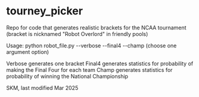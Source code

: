 # tourney_picker
Repo for code that generates realistic brackets for the NCAA tournament
(bracket is nicknamed "Robot Overlord" in friendly pools)

Usage: python robot_file.py --verbose --final4 --champ (choose one argument option)

Verbose generates one bracket
Final4 generates statistics for probability of making the Final Four for each team
Champ generates statistics for probability of winning the National Championship

SKM, last modified Mar 2025

